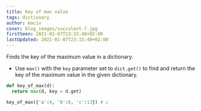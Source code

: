 ```yaml
---
title: Key of max value
tags: dictionary
author: maciv
cover: blog_images/succulent-7.jpg
firstSeen: 2021-01-07T23:15:48+02:00
lastUpdated: 2021-01-07T23:15:48+02:00
---
```


Finds the key of the maximum value in a dictionary.

- Use `max()` with the `key` parameter set to `dict.get()` to find and return the key of the maximum value in the given dictionary.

```py
def key_of_max(d):
  return max(d, key = d.get)
```

```py
key_of_max({'a':4, 'b':0, 'c':13}) # c
```
